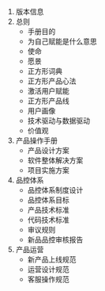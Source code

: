 1. 版本信息
2. 总则
    - 手册目的
    - 为自己赋能是什么意思
    - 使命
    - 愿景
    - 正方形词典
    - 正方形产品心法
    - 激活用户赋能
    - 正方形产品线
    - 用户画像
    - 技术驱动与数据驱动
    - 价值观
3. 产品操作手册
    - 产品设计方案
    - 软件整体解决方案
    - 项目实施方案
4. 品控体系
    - 品控体系制度设计
    - 品控体系目标
    - 产品技术标准
    - 代码技术标准
    - 审议规则
    - 新品品控审核报告
5. 产品运营
    - 新产品上线规范
    - 运营设计规范
    - 客服操作规范
